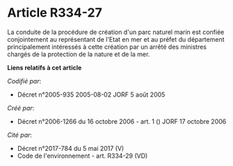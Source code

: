 # Article R334-27

La conduite de la procédure de création d'un parc naturel marin est confiée conjointement au représentant de l'Etat en mer et
au préfet du département principalement intéressés à cette création par un arrêté des ministres chargés de la protection de
la nature et de la mer.

**Liens relatifs à cet article**

_Codifié par_:

  - Décret n°2005-935 2005-08-02 JORF 5 août 2005

_Créé par_:

  - Décret n°2006-1266 du 16 octobre 2006 - art. 1 () JORF 17 octobre 2006

_Cité par_:

  - Décret n°2017-784 du 5 mai 2017 (V)
  - Code de l'environnement - art. R334-29 (VD)
